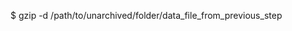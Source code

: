 <!-- post: database-backups_mysql -->


$ gzip -d /path/to/unarchived/folder/data_file_from_previous_step
